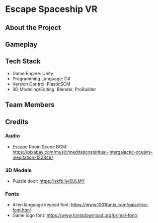 # Escape Spaceship VR

## About the Project

## Gameplay

## Tech Stack
- Game Engine: Unity
- Programming Language: C#
- Version Control: PlasticSCM
- 3D Modeling/Editing: Blender, ProBuilder

## Team Members

## Credits
### Audio
- Escape Room Scene BGM: https://pixabay.com/music/meditationspiritual-intergalactic-oceans-meditation-132848/
### 3D Models
- Puzzle door: https://skfb.ly/6ULMY
### Fonts
- Alien language keypad font: https://www.1001fonts.com/galactico-font.html
- Game logo font: https://www.fontsdownload.org/primal-font/
